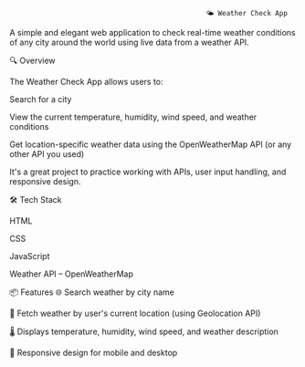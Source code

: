                                                     🌤️ Weather Check App
 
A simple and elegant web application to check real-time weather conditions of any city around the world using live data from a weather API.

🔍 Overview

The Weather Check App allows users to:

Search for a city

View the current temperature, humidity, wind speed, and weather conditions

Get location-specific weather data using the OpenWeatherMap API (or any other API you used)

It's a great project to practice working with APIs, user input handling, and responsive design.



🛠️ Tech Stack

HTML

CSS

JavaScript 

Weather API – OpenWeatherMap

📦 Features
🌐 Search weather by city name

📍 Fetch weather by user's current location (using Geolocation API)

🌡️ Displays temperature, humidity, wind speed, and weather description

📱 Responsive design for mobile and desktop
